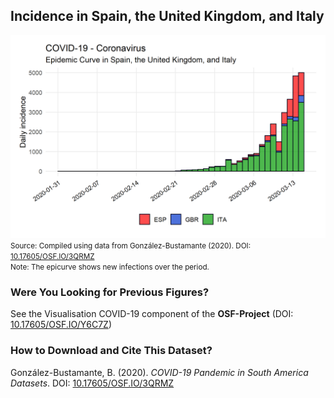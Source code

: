 ## Incidence in Spain, the United Kingdom, and Italy

[![Incidence](https://raw.githubusercontent.com/bgonzalezbustamante/COVID-19-South-America/master/docs/images/20200314/20200314_incidence_europe.png)](https://raw.githubusercontent.com/bgonzalezbustamante/COVID-19-South-America/master/docs/images/20200314/20200314_incidence_europe.png)
<small>Source: Compiled using data from González-Bustamante (2020). DOI: [10.17605/OSF.IO/3QRMZ](http://doi.org/10.17605/OSF.IO/3QRMZ)</small> <br />
<small>Note: The epicurve shows new infections over the period.</small>

### Were You Looking for Previous Figures?

See the Visualisation COVID-19 component of the **OSF-Project** (DOI: [10.17605/OSF.IO/Y6C7Z](http://doi.org/10.17605/OSF.IO/Y6C7Z))

### How to Download and Cite This Dataset?

González-Bustamante, B. (2020). *COVID-19 Pandemic in South America Datasets*. DOI: [10.17605/OSF.IO/3QRMZ](http://doi.org/10.17605/OSF.IO/3QRMZ)
